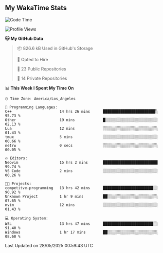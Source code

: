 ## My WakaTime Stats
<!--START_SECTION:waka-->
![Code Time](http://img.shields.io/badge/Code%20Time-288%20hrs%201%20min-blue)

![Profile Views](http://img.shields.io/badge/Profile%20Views-0-blue)

**🐱 My GitHub Data** 

> 📦 826.6 kB Used in GitHub's Storage 
 > 
> 💼 Opted to Hire
 > 
> 📜 23 Public Repositories 
 > 
> 🔑 14 Private Repositories 
 > 
📊 **This Week I Spent My Time On** 

```text
🕑︎ Time Zone: America/Los_Angeles

💬 Programming Languages: 
C++                      14 hrs 26 mins      ████████████████████████░   95.73 % 
Other                    19 mins             █░░░░░░░░░░░░░░░░░░░░░░░░   02.13 % 
Lua                      12 mins             ░░░░░░░░░░░░░░░░░░░░░░░░░   01.43 % 
tmux                     5 mins              ░░░░░░░░░░░░░░░░░░░░░░░░░   00.66 % 
netrw                    0 secs              ░░░░░░░░░░░░░░░░░░░░░░░░░   00.05 % 

🔥 Editors: 
Neovim                   15 hrs 2 mins       █████████████████████████   99.74 % 
VS Code                  2 mins              ░░░░░░░░░░░░░░░░░░░░░░░░░   00.26 % 

🐱‍💻 Projects: 
competitve-programming   13 hrs 42 mins      ███████████████████████░░   90.92 % 
Unknown Project          1 hr 9 mins         ██░░░░░░░░░░░░░░░░░░░░░░░   07.65 % 
nvim                     12 mins             ░░░░░░░░░░░░░░░░░░░░░░░░░   01.43 % 

💻 Operating System: 
WSL                      13 hrs 47 mins      ███████████████████████░░   91.40 % 
Windows                  1 hr 17 mins        ██░░░░░░░░░░░░░░░░░░░░░░░   08.60 % 
```


 Last Updated on 28/05/2025 00:59:43 UTC
<!--END_SECTION:waka-->
